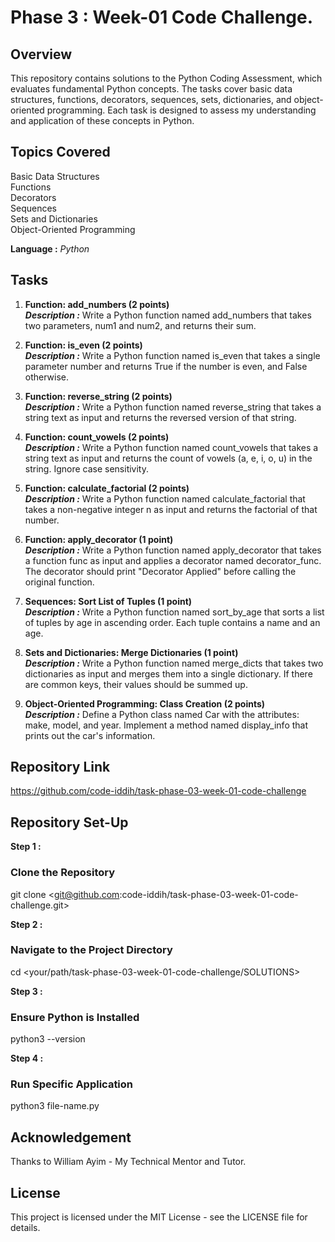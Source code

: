 # Phase 3 : Week-01 Code Challenge.

## Overview
This repository contains solutions to the Python Coding Assessment, which evaluates fundamental Python concepts. The tasks cover basic data structures, functions, decorators, sequences, sets, dictionaries, and object-oriented programming. Each task is designed to assess my understanding and application of these concepts in Python.

## Topics Covered
Basic Data Structures\
Functions\
Decorators\
Sequences\
Sets and Dictionaries\
Object-Oriented Programming

**Language :** _Python_

## Tasks

1. **Function: add_numbers (2 points)**\
***Description :*** Write a Python function named add_numbers that takes two parameters, num1 and num2, and returns their sum.

2. **Function: is_even (2 points)**\
***Description :***  Write a Python function named is_even that takes a single parameter number and returns True if the number is even, and False otherwise.

3. **Function: reverse_string (2 points)**\
***Description :***  Write a Python function named reverse_string that takes a string text as input and returns the reversed version of that string.

4. **Function: count_vowels (2 points)**\
***Description :***  Write a Python function named count_vowels that takes a string text as input and returns the count of vowels (a, e, i, o, u) in the string. Ignore case sensitivity.

5. **Function: calculate_factorial (2 points)**\
***Description :*** Write a Python function named calculate_factorial that takes a non-negative integer n as input and returns the factorial of that number.

6. **Function: apply_decorator (1 point)**\
***Description :***  Write a Python function named apply_decorator that takes a function func as input and applies a decorator named decorator_func. The decorator should print "Decorator Applied" before calling the original function.

7. **Sequences: Sort List of Tuples (1 point)**\
***Description :***  Write a Python function named sort_by_age that sorts a list of tuples by age in ascending order. Each tuple contains a name and an age.

8. **Sets and Dictionaries: Merge Dictionaries (1 point)**\
***Description :***  Write a Python function named merge_dicts that takes two dictionaries as input and merges them into a single dictionary. If there are common keys, their values should be summed up.

9. **Object-Oriented Programming: Class Creation (2 points)**\
***Description :*** Define a Python class named Car with the attributes: make, model, and year. Implement a method named display_info that prints out the car's information.

## Repository Link

<https://github.com/code-iddih/task-phase-03-week-01-code-challenge>

## Repository Set-Up

**Step 1 :**
### Clone the Repository
git clone <git@github.com:code-iddih/task-phase-03-week-01-code-challenge.git>

**Step 2 :**
### Navigate to the Project Directory
cd <your/path/task-phase-03-week-01-code-challenge/SOLUTIONS>

**Step 3 :**
### Ensure Python is Installed
python3 --version

**Step 4 :**
### Run Specific Application
python3 file-name.py

## Acknowledgement

Thanks to William Ayim - My Technical Mentor and Tutor.

## License

This project is licensed under the MIT License - see the LICENSE file for details.

